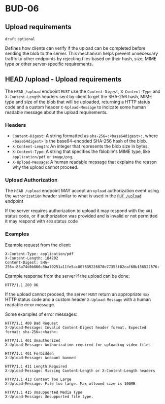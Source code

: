 BUD-06
======

Upload requirements
---------------

`draft` `optional`

Defines how clients can verify if the upload can be completed before sending the blob to the server. This mechanism helps prevent unnecessary traffic to other endpoints by rejecting files based on their hash, size, MIME type or other server-specific requirements.

## HEAD /upload - Upload requirements

The `HEAD /upload` endpoint `MUST` use the `Content-Digest`, `X-Content-Type` and `X-Content-Length` headers sent by client to get the SHA-256 hash, MIME type and size of the blob that will be uploaded, returning a HTTP status code and a custom header `X-Upload-Message` to indicate some human readable message about the upload requirements.

### Headers

- `Content-Digest`: A string formatted as `sha-256=:<base64digest>:`, where `<base64digest>` is the base64-encoded SHA-256 hash of the blob.
- `X-Content-Length`: An integer that represents the blob size in bytes.
- `X-Content-Type`: A string that specifies the fblobile's MIME type, like `application/pdf` or `image/png`.
- `X-Upload-Message`: A human readable message that explains the reason why the upload cannot proceed.

### Upload Authorization  

The `HEAD /upload` endpoint MAY accept an `upload` authorization event using the `Authorization` header similar to what is used in the [`PUT /upload`](./02.md#upload-authorization-required) endpoint  

If the server requires authorization to upload it may respond with the `401` status code, or if authorization was provided and is invalid or not permitted it may respond with `403` status code  

### Examples

Example request from the client:

```http
X-Content-Type: application/pdf
X-Content-Length: 184292
Content-Digest: SHA-256=:88a74d0b866c8ba79251a11fe5ac807839226870e77355f02eaf68b156522576:
```

Example response from the server if the upload can be done:

```http
HTTP/1.1 200 OK
```

If the upload cannot proceed, the server `MUST` return an appropriate `4xx` HTTP status code and a custom header `X-Upload-Message` with a human readable error message.  


Some examples of error messages:

```http
HTTP/1.1 400 Bad Request
X-Upload-Message: Invalid Content-Digest header format. Expected format: sha-256=:<hash>:
```

```http
HTTP/1.1 401 Unauthorized  
X-Upload-Message: Authorization required for uploading video files
```

```http
HTTP/1.1 401 Forbidden  
X-Upload-Message: Account banned
```

```http
HTTP/1.1 411 Length Required  
X-Upload-Message: Missing Content-Length or X-Content-Length headers
```

```http
HTTP/1.1 413 Content Too Large
X-Upload-Message: File too large. Max allowed size is 100MB
```

```http
HTTP/1.1 415 Unsupported Media Type
X-Upload-Message: Unsupported file type.
```